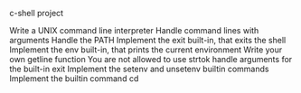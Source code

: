 c-shell project

Write a UNIX command line interpreter
Handle command lines with arguments
Handle the PATH
Implement the exit built-in, that exits the shell
Implement the env built-in, that prints the current environment
Write your own getline function
You are not allowed to use strtok
handle arguments for the built-in exit
Implement the setenv and unsetenv builtin commands
Implement the builtin command cd
